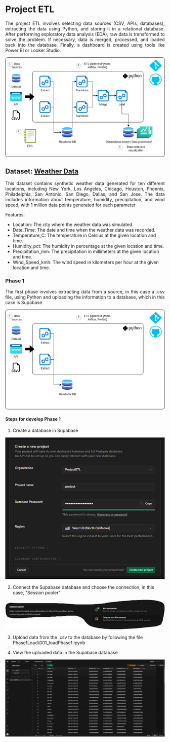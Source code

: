 # Project ETL

<p align="justify">
The project ETL involves selecting data sources (CSV, APIs, databases), extracting the data using Python, and storing it in a relational database. After performing exploratory data analysis (EDA), raw data is transformed to solve the problem. If necessary, data is merged, processed, and loaded back into the database. Finally, a dashboard is created using tools like Power BI or Looker Studio.
</p>

<p align="center">
  <img src="README-images/etl project-etl maestria.png" alt="Step1">
</p>

## Dataset: [Weather Data](https://www.kaggle.com/datasets/prasad22/weather-data)

<p align="justify">
This dataset contains synthetic weather data generated for ten different locations, including New York, Los Angeles, Chicago, Houston, Phoenix, Philadelphia, San Antonio, San Diego, Dallas, and San Jose. The data includes information about temperature, humidity, precipitation, and wind speed, with 1 million data points generated for each parameter
</p>

Features:
* Location: The city where the weather data was simulated.
* Date_Time: The date and time when the weather data was recorded.
* Temperature_C: The temperature in Celsius at the given location and time.
* Humidity_pct: The humidity in percentage at the given location and time.
* Precipitation_mm: The precipitation in millimeters at the given location and time.
* Wind_Speed_kmh: The wind speed in kilometers per hour at the given location and time.


### Phase 1

<p align="justify">
The first phase involves extracting data from a source, in this case a .csv file, using Python and uploading the information to a database, which in this case is Supabase.
</p>

<p align="center">
  <img src="README-images/etl project-etl maestria-fase1.png" alt="Step1">
</p>

#### Steps for develop Phase 1

1. Create a database in Supabase

<p align="center">
  <img src="README-images/createDB.PNG" alt="Step1">
</p>

2. Connect the Supabase database and choose the connection, in this case, "Session pooler"

<p align="center">
  <img src="README-images/selectionConectionDB.PNG" alt="Step1">
</p>

3. Upload data from the .csv to the database by following the file Phase1Load\001_loadPhase1.ipynb

4. View the uploaded data in the Supabase database

<p align="center">
  <img src="README-images/001LoadDBSupabaseEvidence.PNG" alt="Step1">
</p>